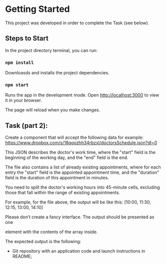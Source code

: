 # Getting Started

This project was developed in order to complete the Task (see below).

## Steps to Start

In the project directory terminal, you can run:

### `npm install`

Downloasds and installs the project dependencies.

### `npm start`

Runs the app in the development mode.
Open [http://localhost:3000](http://localhost:3000) to view it in your browser.

The page will reload when you make changes.


## Task (part 2):

Create a component that will accept the following data for example:
https://www.dropbox.com/s/18qqozhh34rbzxl/doctorsSchedule.json?dl=0

This JSON describes the doctor's work time, where the "start" field is the beginning of the working day, and the "end" field is the end.

The file also contains a list of already existing appointments, where for each entry the "start" field is the appointed appointment time, and the "duration" field is the duration of this appointment in minutes.

You need to split the doctor's working hours into 45-minute cells, excluding those that fall within the range of existing appointments.

For example, for the file above, the output will be like this:
[10:00, 11:30, 12:15, 13:00, 14:10]

Please don’t create a fancy interface. The output should be presented as one <div/> element with the contents of the array inside.

The expected output is the following:
-	Git repository with an application code and launch instructions in README;

